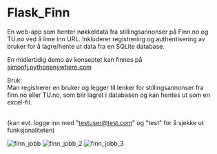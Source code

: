 # Flask_Finn
En web-app som henter nøkkeldata fra stillingsannonser på Finn.no og TU.no ved å lime inn URL.
Inkluderer registrering og authentisering av bruker for å lagre/hente ut data fra en SQLite database.

En midlertidig demo av konseptet kan finnes på [simonfj.pythonanywhere.com](http://simonfj.pythonanywhere.com/)

Bruk:<br/>
Man registrerer en bruker og legger til lenker for stillingsannonser fra finn.no eller TU.no, som blir lagret i databasen og kan hentes ut som en excel-fil.
<br/>
<br/>


(kan evt. logge inn med "testuser@test.com" og "test" for å sjekke ut funksjonaliteten)


![finn_jobb](https://user-images.githubusercontent.com/72814986/111627689-a039ad00-87ef-11eb-8039-3656b8177c5d.PNG)
![finn_jobb_2](https://user-images.githubusercontent.com/72814986/111627706-a465ca80-87ef-11eb-8822-bdf12c8aadf4.PNG)
![finn_jobb_3](https://user-images.githubusercontent.com/72814986/111627713-a596f780-87ef-11eb-9fe8-7493bcb9cc29.PNG)
